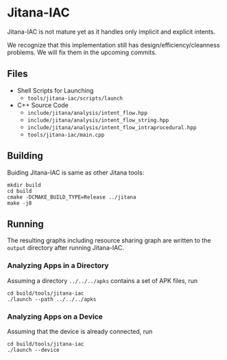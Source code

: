 # Jitana-IAC

Jitana-IAC is not mature yet as it handles only implicit and explicit intents.

We recognize that this implementation still has design/efficiency/cleanness
problems. We will fix them in the upcoming commits.

## Files

* Shell Scripts for Launching
    * `tools/jitana-iac/scripts/launch`
* C++ Source Code
    * `include/jitana/analysis/intent_flow.hpp`
    * `include/jitana/analysis/intent_flow_string.hpp`
    * `include/jitana/analysis/intent_flow_intraprocedural.hpp`
    * `tools/jitana-iac/main.cpp`

## Building

Buiding Jitana-IAC is same as other Jitana tools:

    mkdir build
    cd build
    cmake -DCMAKE_BUILD_TYPE=Release ../jitana
    make -j8

## Running

The resulting graphs including resource sharing graph are written to the
`output` directory after running Jitana-IAC.

### Analyzing Apps in a Directory

Assuming a directory `../../../apks` contains a set of APK files, run

    cd build/tools/jitana-iac
    ./launch --path ../../../apks

### Analyzing Apps on a Device

Assuming that the device is already connected, run

    cd build/tools/jitana-iac
    ./launch --device
